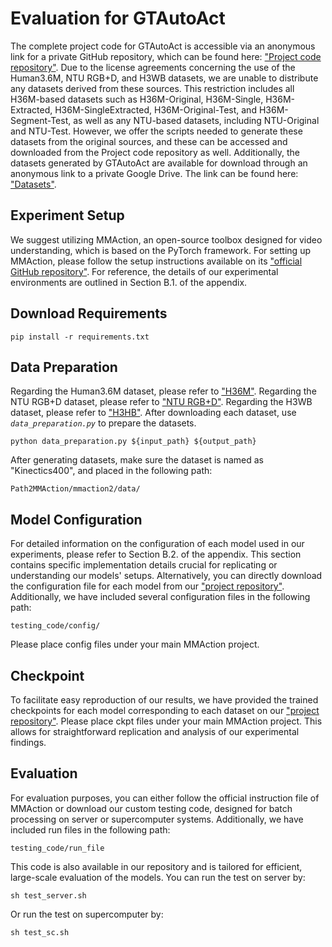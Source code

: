 # Evaluation for GTAutoAct
The complete project code for GTAutoAct is accessible via an anonymous link for a private GitHub repository, which can be found here: ["Project code repository"](https://anonymous.4open.science/r/GTAutoAct-4CB6/README.md).
Due to the license agreements concerning the use of the Human3.6M, NTU RGB+D, and H3WB datasets, we are unable to distribute any datasets derived from these sources. 
This restriction includes all H36M-based datasets such as H36M-Original, H36M-Single, H36M-Extracted, H36M-SingleExtracted, H36M-Original-Test, and H36M-Segment-Test, as well as any NTU-based datasets, including NTU-Original and NTU-Test.
However, we offer the scripts needed to generate these datasets from the original sources, and these can be accessed and downloaded from the Project code repository as well.
Additionally, the datasets generated by GTAutoAct are available for download through an anonymous link to a private Google Drive. The link can be found here: ["Datasets"](https://drive.google.com/drive/folders/1rZm-IZT45KjDLVDC3C_qOn7IPGVokPKH?usp=drive_link).

## Experiment Setup
We suggest utilizing MMAction, an open-source toolbox designed for video understanding, which is based on the PyTorch framework.
For setting up MMAction, please follow the setup instructions available on its ["official GitHub repository"](https://github.com/open-mmlab/mmaction2). 
For reference, the details of our experimental environments are outlined in Section B.1. of the appendix.

## Download Requirements
```
pip install -r requirements.txt
```

## Data Preparation
Regarding the Human3.6M dataset, please refer to ["H36M"](http://vision.imar.ro/human3.6m/description.php).
Regarding the NTU RGB+D dataset, please refer to ["NTU RGB+D"](https://rose1.ntu.edu.sg/dataset/actionRecognition/).
Regarding the H3WB dataset, please refer to ["H3HB"](https://github.com/wholebody3d/wholebody3d).
After downloading each dataset, use *`data_preparation.py`* to prepare the datasets.
```
python data_preparation.py ${input_path} ${output_path}
```
After generating datasets, make sure the dataset is named as "Kinectics400", and placed in the following path: 
```
Path2MMAction/mmaction2/data/
```

## Model Configuration
For detailed information on the configuration of each model used in our experiments, please refer to Section B.2. of the appendix. 
This section contains specific implementation details crucial for replicating or understanding our models' setups.
Alternatively, you can directly download the configuration file for each model from our ["project repository"](https://anonymous.4open.science/r/GTAutoAct-4CB6/README.md). 
Additionally, we have included several configuration files in the following path:
```
testing_code/config/
```
Please place config files under your main MMAction project.

## Checkpoint
To facilitate easy reproduction of our results, we have provided the trained checkpoints for each model corresponding to each dataset on our ["project repository"](https://anonymous.4open.science/r/GTAutoAct-4CB6/README.md). 
Please place ckpt files under your main MMAction project. 
This allows for straightforward replication and analysis of our experimental findings.

## Evaluation
For evaluation purposes, you can either follow the official instruction file of MMAction or download our custom testing code, designed for batch processing on server or supercomputer systems. 
Additionally, we have included run files in the following path:
```
testing_code/run_file
``` 
This code is also available in our repository and is tailored for efficient, large-scale evaluation of the models. 
You can run the test on server by:
```
sh test_server.sh
```
Or run the test on supercomputer by:
```
sh test_sc.sh
```












